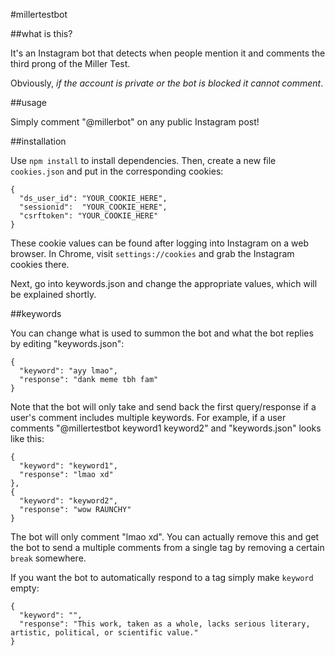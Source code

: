 #millertestbot

##what is this?

It's an Instagram bot that detects when people mention it and comments the third prong of the Miller Test.

Obviously, *if the account is private or the bot is blocked it cannot comment*.

##usage

Simply comment "@millerbot" on any public Instagram post!

##installation

Use `npm install` to install dependencies. Then, create a new file `cookies.json` and put in the corresponding cookies:

    {
      "ds_user_id": "YOUR_COOKIE_HERE",
      "sessionid":	"YOUR_COOKIE_HERE",
      "csrftoken": "YOUR_COOKIE_HERE"
    }

These cookie values can be found after logging into Instagram on a web browser. In Chrome, visit `settings://cookies` and grab the Instagram cookies there.

Next, go into keywords.json and change the appropriate values, which will be explained shortly.

##keywords

You can change what is used to summon the bot and what the bot replies by editing "keywords.json":

    {
      "keyword": "ayy lmao",
      "response": "dank meme tbh fam"
    }
    
Note that the bot will only take and send back the first query/response if a user's comment includes multiple keywords. For example, if a user comments "@millertestbot keyword1 keyword2" and "keywords.json" looks like this:

    {
      "keyword": "keyword1",
      "response": "lmao xd"
    },
    {
      "keyword": "keyword2",
      "response": "wow RAUNCHY"
    }
    
The bot will only comment "lmao xd". You can actually remove this and get the bot to send a multiple comments from a single tag by removing a certain `break` somewhere.

If you want the bot to automatically respond to a tag simply make `keyword` empty: 

    {
      "keyword": "",
      "response": "This work, taken as a whole, lacks serious literary, artistic, political, or scientific value."
    }